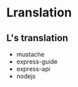 Lranslation
===========

L's translation
---------------

* mustache
* express-guide
* express-api
* nodejs
